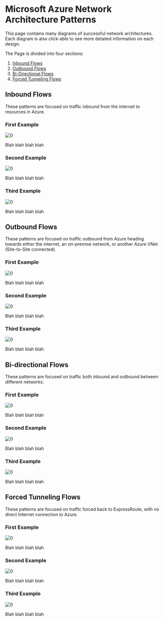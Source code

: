 <properties
   pageTitle="Network Architecture Reference | Microsoft Azure"
   description="See design patterns for common scenarios in Azure network environments"
   services="virtual-network"
   documentationCenter="na"
   authors="tracsman"
   manager="rossort"
   editor=""/>

<tags
   ms.service="virtual-network"
   ms.devlang="na"
   ms.topic="article"
   ms.tgt_pltfrm="na"
   ms.workload="infrastructure-services"
   ms.date="04/01/2016"
   ms.author="jonor"/>

# Microsoft Azure Network Architecture Patterns

This page contains many diagrams of successful network architectures. Each diagram is also click-able to see more detailed information on each design.

The Page is divided into four sections:

1. [Inbound Flows](#inbound-flows)
2. [Outbound Flows](#outbound-flows)
3. [Bi-Directional Flows](#bi-directional-flows)
4. [Forced Tunneling Flows](#forced-tunneling-flows)

## Inbound Flows
These patterns are focused on traffic inbound from the internet to resources in Azure.

### First Example
![0]

Blah blah blah blah

### Second Example
![0]

Blah blah blah blah

### Third Example
![0]

Blah blah blah blah

## Outbound Flows
These patterns are focused on traffic outbound from Azure heading towards either the internet, an on-premise network, or another Azure VNet (Site-to-Site connected).

### First Example
![0]

Blah blah blah blah

### Second Example
![0]

Blah blah blah blah

### Third Example
![0]

Blah blah blah blah

## Bi-directional Flows
These patterns are focused on traffic both inbound and outbound between different networks.

### First Example
![0]

Blah blah blah blah

### Second Example
![0]

Blah blah blah blah

### Third Example
![0]

Blah blah blah blah

## Forced Tunneling Flows
These patterns are focused on traffic forced back to ExpressRoute, with no direct Internet connection to Azure.

### First Example
![0]

Blah blah blah blah

### Second Example
![0]

Blah blah blah blah

### Third Example
![0]

Blah blah blah blah




<!--Image References-->
[0]: ./Diagram50.png "AzureCT Availability Test Diagram"

<!--Link References-->
[Download]: https://github.com/tracsman/AzureCT/archive/master.zip "Download Zip File Here"
[One Minute]: ./media/RunOneMinute.md
[Ten Hour]: ./media/RunTenHour.md
[Errors]: ./media/RunErrors.md
[Timeout]: ./media/RunTimeout.md
[MSDN]: https://technet.microsoft.com/en-us/library/hh849812.aspx